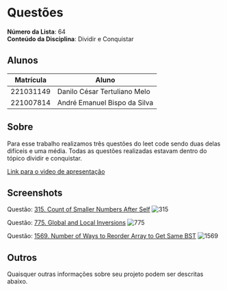 # Questões

**Número da Lista**: 64<br>
**Conteúdo da Disciplina**: Dividir e Conquistar

## Alunos
|Matrícula | Aluno |
| -- | -- |
| 221031149  |  Danilo César Tertuliano Melo |
| 221007814  |  André Emanuel Bispo da Silva |

## Sobre 
Para esse trabalho realizamos três questões do leet code sendo duas delas difíceis e uma média. Todas as questões realizadas estavam dentro do tópico dividir e conquistar. 

[Link para o video de apresentação](https://unbbr-my.sharepoint.com/:v:/g/personal/221007813_aluno_unb_br/EZT0DZ-K6uxEhBmadq5riIMBz_0zSFyUGX2IrGiD5oG1lA?e=NHfmj9)

## Screenshots
Questão: [315. Count of Smaller Numbers After Self](https://leetcode.com/problems/count-of-smaller-numbers-after-self/description/)
![315](resultado-315.png)

Questão: [775. Global and Local Inversions](https://leetcode.com/problems/global-and-local-inversions/description/)
![775](resultado-775.png)

Questão: [1569. Number of Ways to Reorder Array to Get Same BST](https://leetcode.com/problems/number-of-ways-to-reorder-array-to-get-same-bst/description/)
![1569](resultado-1569.png)


## Outros 
Quaisquer outras informações sobre seu projeto podem ser descritas abaixo.




